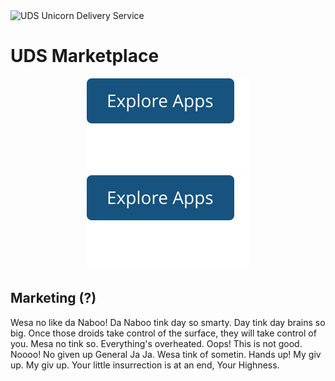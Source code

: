 <img width="387" alt="UDS Unicorn Delivery Service" src="https://github.com/defenseunicorns/uds-marketplace/assets/1349336/52deb6da-bef5-4501-8d97-e8a63b10dbc9">

# UDS Marketplace

<div align="center">
    <a href="docs/app-directory.md"><img src="docs/img/apps.svg" alt="Explore Apps"/></a>
    <a href="docs/capability-directory.md"><img src="docs/img/apps.svg" alt="Explore Capabilities"/></a>
</div>

## Marketing (?)

Wesa no like da Naboo! Da Naboo tink day so smarty. Day tink day brains so big. Once those droids take control of the surface, they will take control of you. Mesa no tink so.
Everything's overheated. Oops! This is not good. Noooo! No given up General Ja Ja. Wesa tink of sometin. Hands up! My giv up. My giv up. Your little insurrection is at an end, Your Highness.